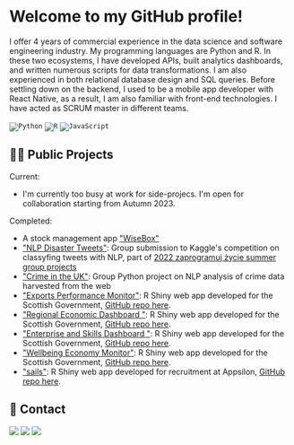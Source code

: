 
# Welcome to my GitHub profile!

I offer 4 years of commercial experience in the data science and software engineering industry. My programming languages are Python and R. In these two ecosystems, I have developed APIs, built analytics dashboards, and written numerous scripts for data transformations. I am also experienced in both relational database design and SQL queries. Before settling down on the backend, I used to be a mobile app developer with React Native, as a result, I am also familiar with front-end technologies. I have acted as SCRUM master in different teams.

<code><img alt="Python" src="https://img.shields.io/badge/Python-356C9B?style=for-the-badge&logo=python&logoColor=F7CA3F"/></code>
<code><img alt="R" src="https://img.shields.io/badge/R-276DC3?style=for-the-badge&logo=r&logoColor=white"/></code>
<code><img alt="JavaScript" src="https://img.shields.io/badge/JavaScript-323330?style=for-the-badge&logo=javascript&logoColor=F7DF1E"/></code>

## 👨‍💻 Public Projects

Current:
* I'm currently too busy at work for side-projecs. I'm open for collaboration starting from Autumn 2023.

Completed:
* A stock management app ["WiseBox"](https://github.com/SzymkowskiDev/WiseBox)
* ["NLP Disaster Tweets"](https://github.com/SzymkowskiDev/nlp-disaster-tweets): Group submission to Kaggle's competition on classyfing tweets with NLP, part of [2022 zaprogramuj życie summer group projects](https://zaprogramujzycie.pl/)
* ["Crime in the UK"](https://github.com/SzymkowskiDev/crime-in-the-uk): Group Python project on NLP analysis of crime data harvested from the web
* ["Exports Performance Monitor"](https://scotland.shinyapps.io/sg-exports-performance-monitor/): R Shiny web app developed for the Scottish Government, [GitHub repo here](https://github.com/DataScienceScotland/sg-exports-performance-monitor).
* ["Regional Economic Dashboard
"](https://scotland.shinyapps.io/sg-regional-economic-dashboard/): R Shiny web app developed for the Scottish Government, [GitHub repo here](https://github.com/DataScienceScotland/sg-regional-economic-dashboard).
* ["Enterprise and Skills Dashboard
"](https://scotland.shinyapps.io/sg-enterprise-and-skills-dashboard/): R Shiny web app developed for the Scottish Government, [GitHub repo here](https://github.com/DataScienceScotland/sg-enterprise-and-skills-dashboard).
* ["Wellbeing Economy Monitor"](https://scotland.shinyapps.io/sg-wellbeing-economy-monitor/): R Shiny web app developed for the Scottish Government, [GitHub repo here](https://github.com/DataScienceScotland/sg-wellbeing-economy-monitor).
* ["sails"](https://szymkowskidev.shinyapps.io/sail/): R Shiny web app developed for recruitment at Appsilon, [GitHub repo here](https://github.com/SzymkowskiDev/sails).

## 📧 Contact
[![](https://img.shields.io/twitter/url?label=/kamil-szymkowski/&logo=linkedin&logoColor=%230077B5&style=social&url=https%3A%2F%2Fwww.linkedin.com%2Fin%2Fkamil-szymkowski%2F)](https://www.linkedin.com/in/kamil-szymkowski/) [![](https://img.shields.io/twitter/url?label=@szymkowskidev&logo=medium&logoColor=%23292929&style=social&url=https%3A%2F%2Fmedium.com%2F%40szymkowskidev)](https://medium.com/@szymkowskidev) [![](https://img.shields.io/twitter/url?label=/SzymkowskiDev&logo=github&logoColor=%23292929&style=social&url=https%3A%2F%2Fgithub.com%2FSzymkowskiDev)](https://github.com/SzymkowskiDev)
